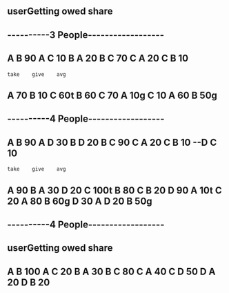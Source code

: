 userGetting		owed		share
------------------------------------
----------3 People------------------
------------------------------------
A				B			90
A				C			10
B				A			20
B				C			70
C				A			20
C				B			10
------------------------------------
	take	give	avg
A	70 B	10 C	60t
B	60 C	70 A	10g
C	10 A	60 B	50g
------------------------------------
----------4 People------------------
------------------------------------
A				B			90
A				D			30
B				D			20
B				C			90
C				A			20
C				B			10
--D				C			10
------------------------------------
	take	give	avg
A	90 B
A	30 D	20 C	100t
B	80 C
B	20 D	90 A	10t
C	20 A	80 B	60g
D			30 A
D			20 B	50g
------------------------------------
----------4 People------------------
------------------------------------
userGetting		owed		share
------------------------------------
A				B			100
A				C			20
B				A			30
B				C			80
C				A			40
C				D			50
D				A			20
D				B			20
------------------------------------
